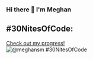 ### Hi there 👋 I'm Meghan

## #30NitesOfCode:
  [Check out my progress!](https://www.codedex.io/@meghansm/30-nites-of-code)  
  ![@meghansm #30NitesOfCode](https://www.codedex.io/api/petStatus?user=meghansm)

<!--
**meghanmullally/meghanmullally** is a ✨ _special_ ✨ repository because its `README.md` (this file) appears on your GitHub profile.

Here are some ideas to get you started:

- 🔭 I’m currently working on ...
- 🌱 I’m currently learning ...
- 👯 I’m looking to collaborate on ...
- 🤔 I’m looking for help with ...
- 💬 Ask me about ...
- 📫 How to reach me: ...
- 😄 Pronouns: ...
- ⚡ Fun fact: ...
-->

